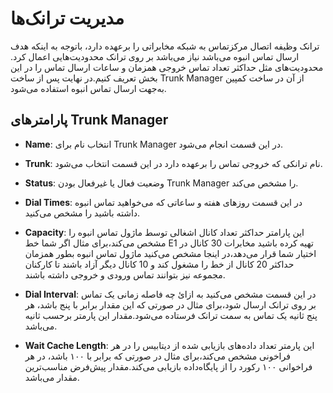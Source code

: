 

# مدیریت ترانک‌ها

ترانک وظیفه اتصال مرکزتماس به شبکه مخابراتی را برعهده دارد، باتوجه به اینکه هدف ارسال تماس انبوه می‌باشد نیاز می‌باشد بر روی ترانک محدودیت‌هایی اعمال کرد. محدودیت‌های مثل حداکثر تعداد تماس خروجی همزمان و ساعات ارسال تماس را در این بخش تعریف کنیم.در نهایت پس از ساخت  Trunk Manager از آن در ساخت کمپین به‌جهت ارسال تماس انبوه استفاده می‌شود.
## پارامترهای Trunk Manager

- **Name**: انتخاب نام برای Trunk Manager در این قسمت انجام می‌شود.

- **Trunk**: نام ترانکی که خروجی تماس را برعهده دارد در این قسمت انتخاب می‌شود.

- **Status**: وضعیت فعال یا غیرفعال بودن Trunk Manager را مشخص می‌کند.

- **Dial Times**: در این قسمت روزهای هفته و ساعاتی که می‌خواهید تماس انبوه داشته باشید را مشخص می‌کنید.

- **Capacity**: این پارامتر حداکثر تعداد کانال اشغالی توسط ماژول تماس انبوه را مشخص می‌کند،برای مثال اگر شما خط E1 تهیه کرده باشید مخابرات 30 کانال در اختیار شما قرار می‌دهد،در اینجا مشخص می‌کنید ماژول تماس انبوه بطور همزمان حداکثر 20 کانال از خط را مشغول کند و 10 کانال دیگر آزاد باشند تا کارکنان مجموعه نیز بتوانند تماس ورودی و خروجی داشته باشند.

- **Dial Interval**: در این قسمت مشخص می‌کنید به ازائ چه فاصله زمانی یک تماس بر روی ترانک ارسال شود،برای مثال در صورتی که این مقدار برابر با پنج باشد، هر پنج ثانیه یک تماس به سمت ترانک فرستاده می‌شود.مقدار این پارمتر برحسب ثانیه می‌باشد.

- **Wait Cache Length**: این پارمتر تعداد داده‌های بازیابی شده از دیتا‌بیس را در هر فراخونی مشخص می‌کند،برای مثال در صورتی که برابر با ۱۰۰ باشد، در هر فراخوانی ۱۰۰ رکورد را از پایگاه‌داده بازیابی می‌کند.مقدار پیش‌فرض مناسب‌ترین مقدار می‌باشد.
